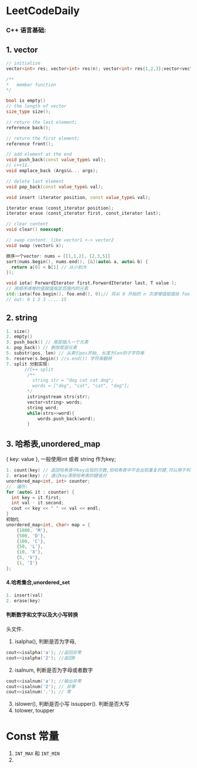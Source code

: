 # LeetCodeDaily

### C++ 语言基础:

## 1. vector

```c++
// initialize
vector<int> res; vector<int> res(n); vector<int> res{1,2,3};vector<vector<int> >dp; 

/**
*	member function
*/

bool is empty()
// the length of vector
size_type size();

// return the last element;
reference back();

// return the first element;
reference front();

// add element at the end
void push_back(const value_type& val);
// c++11. 
void emplace_back (Args&&... args);

// delete last element
void pop_back(const value_type& val);

void insert (iterator position, const value_type& val);

iterator erase (const_iterator position);
iterator erase (const_iterator first, const_iterator last);

// clear content
void clear() noexcept;

// swap content. like vector1 <-> vector2
void swap (vector& x); 

排序一个vector: nums = [[1,1,2], [2,3,5]]
sort(nums.begin(), nums.end(), [&](auto& a, auto& b) {
  return a[0] < b[1] // 从小到大
});

void iota( ForwardIterator first,ForwardIterator last, T value );
// 用顺序递增的值赋值指定范围内的元素
std::iota(foo.begin(), foo.end(), 0);// 将从 0 开始的 n 次递增值赋值给 foo
// out: 0 1 2 3 .... 15
```

## 2. string

```c++
1. size()
2. empty()
3. push_back() // 尾部插入一个元素
4. pop_back() // 删除尾部元素
5. substr(pos, len) // 从索引pos开始, 长度为len的子字符串
6. reserve(s.begin() //s.end()) 字符串翻转
7. split 分割实现:
       //C++ split
        /**
          string str = "dog cat cat dog";
          words = ["dog", "cat", "cat", "dog"];
        */
        istringstream strs(str);
        vector<string> words;
        string word;
        while(strs>>word){
            words.push_back(word);
        }
```

## 3. 哈希表,unordered_map

{ key: value }, 一般使用int 或者 string 作为key;

```c++
1. count(key) // 返回哈希表中key出现的次数,但哈希表中不会出现重复的键,可以用于判断key是否存在
2. erase(key) // 通过key清除哈希表的键值对
unordered_map<int, int> counter;  
//  遍历:
for (auto& it : counter) {
  int key = it.first;
  int val - it.second;
  cout << key << " " << val << endl;
}
初始化
unordered_map<int, char> map = {
    {1000, 'M'},
    {500, 'D'},
    {100, 'C'},
    {50, 'L'},
    {10, 'X'},
    {5, 'V'},
    {1, 'I'}
};
```

#### 4.哈希集合,unordered_set

```c++
1. insert(val)
2. erase(key)
```



#### 判断数字和文字以及大小写转换

<cctype>头文件.

1. isalpha(), 判断是否为字母, 

```c++
cout<<isalpha('a'); //返回非零
cout<<isalpha('2'); //返回0
```

2. isalnum, 判断是否为字母或者数字

```c++
cout<<isalnum('a'); //输出非零
cout<<isalnum('2'); // 非零
cout<<isalnum('.'); // 零
```

3. islower(), 判断是否小写 issupper(). 判断是否大写
4. tolower, toupper


# Const 常量
1. `INT_MAX` 和 `INT_MIN`
2. 